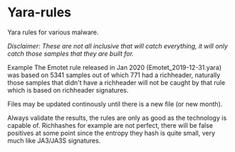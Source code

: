 # Yara-rules
Yara rules for various malware.

*Disclaimer: These are not all inclusive that will catch everything, it will only catch those samples that they are built for.*

Example The Emotet rule released in Jan 2020 (Emotet_2019-12-31.yara) was based on 5341 samples out of which 771 had a richheader, naturally those samples that didn't have a richheader will not be caught by that rule which is based on richheader signatures.

Files may be updated continously until there is a new file (or new month).

Always validate the results, the rules are only as good as the technology is capable of. Richhashes for example are not perfect, there will be false positives at some point since the entropy they hash is quite small, very much like JA3/JA3S signatures.
